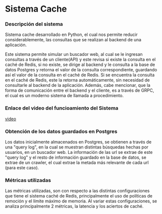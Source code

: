 # Sistema Cache

### Descripción del sistema

Sistema cache desarrollado en Python, el cual nos permite reducir considerablemente, las consultas que se realizan al backend de una aplicación.

Este sistema permite simular un buscador web, al cual se le ingresan consultas a través de un cliente(API) y este revisa si existe la consulta en el caché de Redis, si no existe, se dirige al backend y le consulta a la base de datos Postgres y retorna el valor de la consulta correspondiente, guardando así el valor de la consulta en el caché de Redis. Si se encuentra la consulta en el caché de Redis, este la retorna automáticamente, sin necesidad de consultarle al backend de la aplicación. Además, cabe mencionar, que la forma de comunicación entre el backend y el cliente, es a través de GRPC, el cual es un moderno sistema de llamada a procedimiento.

### Enlace del video del funcioamiento del Sistema

[video]()

### Obtención de los datos guardados en Postgres

Los datos inicialmente almacenados en Postgres, se obtienen a través de una "query log", en la cual se muestran distintas búsquedas hechas por usuarios, en un buscador web. La información de las url se extrae de este "query log" y el resto de información guardado en la base de datos, se extrae de un crawler, el cual extrae la metada más relevante de cada url (para este caso).

### Métricas utilizadas

Las métricas utilizadas, son con respecto a las distintas configuraciones que tiene el sistema caché de Redis, principalmente el uso de políticas de remoción y el límite máximo de memoria. Al variar estas configuraciones, se analiza principalmente 2 métricas, la latencia y los aciertos de caché.

